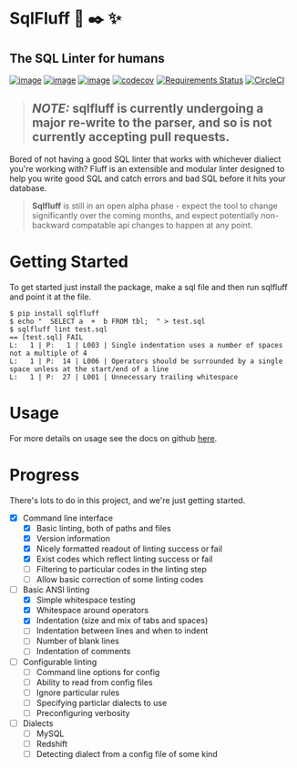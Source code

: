 # SqlFluff :scroll: :black_nib: :sparkles:
## The SQL Linter for humans

[![image](https://img.shields.io/pypi/v/sqlfluff.svg)](https://pypi.org/project/sqlfluff/)
[![image](https://img.shields.io/pypi/l/sqlfluff.svg)](https://pypi.org/project/sqlfluff/)
[![image](https://img.shields.io/pypi/pyversions/sqlfluff.svg)](https://pypi.org/project/sqlfluff/)
[![codecov](https://codecov.io/gh/alanmcruickshank/sqlfluff/branch/master/graph/badge.svg)](https://codecov.io/gh/alanmcruickshank/sqlfluff)
[![Requirements Status](https://requires.io/github/alanmcruickshank/sqlfluff/requirements.svg?branch=master)](https://requires.io/github/alanmcruickshank/sqlfluff/requirements/?branch=master)
[![CircleCI](https://circleci.com/gh/alanmcruickshank/sqlfluff/tree/master.svg?style=svg)](https://circleci.com/gh/alanmcruickshank/sqlfluff/tree/master)

> ## *NOTE:* sqlfluff is currently undergoing a major re-write to the parser, and so is not currently accepting pull requests.

Bored of not having a good SQL linter that works with whichever dialiect you're
working with? Fluff is an extensible and modular linter designed to help you write
good SQL and catch errors and bad SQL before it hits your database.

> **Sqlfluff** is still in an open alpha phase - expect the tool to change significantly
> over the coming months, and expect potentially non-backward compatable api changes
> to happen at any point.

# Getting Started

To get started just install the package, make a sql file and then run sqlfluff and point it at the file.

```shell
$ pip install sqlfluff
$ echo "  SELECT a  +  b FROM tbl;  " > test.sql
$ sqlfluff lint test.sql
== [test.sql] FAIL
L:   1 | P:   1 | L003 | Single indentation uses a number of spaces not a multiple of 4
L:   1 | P:  14 | L006 | Operators should be surrounded by a single space unless at the start/end of a line
L:   1 | P:  27 | L001 | Unnecessary trailing whitespace
```

# Usage

For more details on usage see the docs on github [here](https://github.com/alanmcruickshank/sqlfluff/blob/master/DOCS.md).

# Progress

There's lots to do in this project, and we're just getting started.

- [x] Command line interface
  - [x] Basic linting, both of paths and files
  - [x] Version information
  - [x] Nicely formatted readout of linting success or fail
  - [x] Exist codes which reflect linting success or fail
  - [ ] Filtering to particular codes in the linting step
  - [ ] Allow basic correction of some linting codes
- [ ] Basic ANSI linting
  - [x] Simple whitespace testing
  - [x] Whitespace around operators
  - [x] Indentation (size and mix of tabs and spaces)
  - [ ] Indentation between lines and when to indent
  - [ ] Number of blank lines
  - [ ] Indentation of comments
- [ ] Configurable linting
  - [ ] Command line options for config
  - [ ] Ability to read from config files
  - [ ] Ignore particular rules
  - [ ] Specifying particlar dialects to use
  - [ ] Preconfiguring verbosity
- [ ] Dialects
  - [ ] MySQL 
  - [ ] Redshift
  - [ ] Detecting dialect from a config file of some kind
